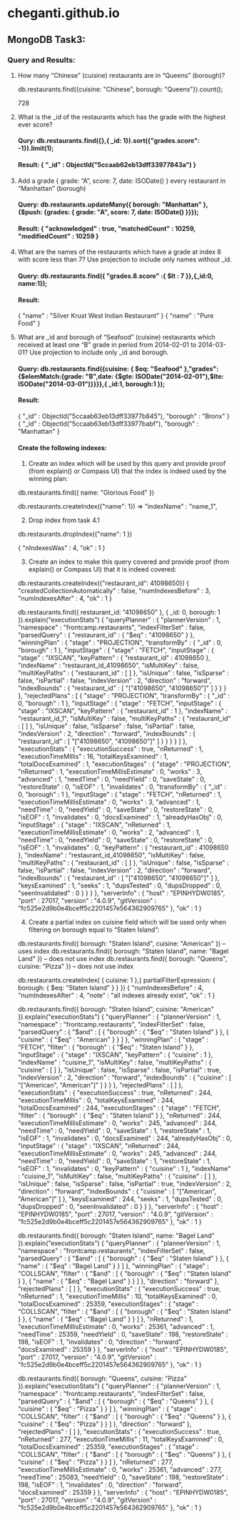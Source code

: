 # cheganti.github.io
## MongoDB Task3:

### Query and Results:

1) How many “Chinese” (cuisine) restaurants are in “Queens” (borough)?

	db.restaurants.find({cuisine: "Chinese", borough: "Queens"}).count();
  
	728
  
  
2) What is the _id of the restaurants which has the grade with the highest ever score?

   #### Qury: db.restaurants.find({},{ _id: 1}).sort({"grades.score": -1}).limit(1);
   #### Result: { "_id" : ObjectId("5ccaab62eb13dff33977843a") }
    
3) Add a grade { grade: “A”, score: 7, date: ISODate() } every restaurant in “Manhattan” (borough)

	#### Query: db.restaurants.updateMany({ borough: "Manhattan" },{$push: {grades: { grade: "A", score: 7, date: ISODate()  }}});
	#### Result: { "acknowledged" : true, "matchedCount" : 10259, "modifiedCount" : 10259 }
  
4) What are the names of the restaurants which have a grade at index 8 with score less than 7? Use projection to include only names without _id.

	#### Query: db.restaurants.find({ "grades.8.score" :{ $lt : 7 }},{_id:0, name:1});
	#### Result: 
	{ "name" : "Silver Krust West Indian Restaurant" }
	{ "name" : "Pure Food" }

5) What are _id and borough of “Seafood” (cuisine) restaurants which received at least one “B” grade in period
from 2014-02-01 to 2014-03-01? Use projection to include only _id and borough.

	#### Query: db.restaurants.find({cuisine: { $eq: "Seafood" },"grades":{$elemMatch:{grade: "B",date: {$gte: ISODate("2014-02-01"),$lte: ISODate("2014-03-01")}}}},{ _id:1, borough:1 });
	#### Result:
	{ "_id" : ObjectId("5ccaab63eb13dff33977b845"), "borough" : "Bronx" }
	{ "_id" : ObjectId("5ccaab63eb13dff33977babf"), "borough" : "Manhattan" }
	
	#### Create the following indexes:
	
	1) Create an index which will be used by this query and provide proof (from explain() or Compass UI) that the index is indeed used by the winning plan:
	
	db.restaurants.find({ name: "Glorious Food" })
	
	db.restaurants.createIndex({"name": 1}) => "indexName" : "name_1",
	
	2) Drop index from task 4.1
	
	db.restaurants.dropIndex({"name": 1 })
	
	{ "nIndexesWas" : 4, "ok" : 1 }
	
	3) Create an index to make this query covered and provide proof (from explain() or Compass UI) that it is
	indeed covered:
	
	db.restaurants.createIndex({"restaurant_id": 41098650})
	{
        "createdCollectionAutomatically" : false,
        "numIndexesBefore" : 3,
        "numIndexesAfter" : 4,
        "ok" : 1
	}
	
	 db.restaurants.find({ restaurant_id: "41098650" }, { _id: 0, borough: 1 }).explain("executionStats")
	{
        	"queryPlanner" : {
                "plannerVersion" : 1,
                "namespace" : "frontcamp.restaurants",
                "indexFilterSet" : false,
                "parsedQuery" : {
                        "restaurant_id" : {
                                "$eq" : "41098650"
                        }
                },
                "winningPlan" : {
                        "stage" : "PROJECTION",
                        "transformBy" : {
                                "_id" : 0,
                                "borough" : 1
                        },
                        "inputStage" : {
                                "stage" : "FETCH",
                                "inputStage" : {
                                        "stage" : "IXSCAN",
                                        "keyPattern" : {
                                                "restaurant_id" : 41098650
                                        },
                                        "indexName" : "restaurant_id_41098650",
                                        "isMultiKey" : false,
                                        "multiKeyPaths" : {
                                                "restaurant_id" : [ ]
                                        },
                                        "isUnique" : false,
                                        "isSparse" : false,
                                        "isPartial" : false,
                                        "indexVersion" : 2,
                                        "direction" : "forward",
                                        "indexBounds" : {
                                                "restaurant_id" : [
                                                        "[\"41098650\", \"41098650\"]"
                                                ]
                                        }
                                }
                        }
                },
                "rejectedPlans" : [
                        {
                                "stage" : "PROJECTION",
                                "transformBy" : {
                                        "_id" : 0,
                                        "borough" : 1
                                },
                                "inputStage" : {
                                        "stage" : "FETCH",
                                        "inputStage" : {
                                                "stage" : "IXSCAN",
                                                "keyPattern" : {
                                                        "restaurant_id" : 1
                                                },
                                                "indexName" : "restaurant_id_1",
                                                "isMultiKey" : false,
                                                "multiKeyPaths" : {
                                                        "restaurant_id" : [ ]
                                                },
                                                "isUnique" : false,
                                                "isSparse" : false,
                                                "isPartial" : false,
                                                "indexVersion" : 2,
                                                "direction" : "forward",
                                                "indexBounds" : {
                                                        "restaurant_id" : [
                                                                "[\"41098650\", \"41098650\"]"
                                                        ]
                                                }
                                        }
                                }
                        }
                ]
        },
        "executionStats" : {
                "executionSuccess" : true,
                "nReturned" : 1,
                "executionTimeMillis" : 16,
                "totalKeysExamined" : 1,
                "totalDocsExamined" : 1,
                "executionStages" : {
                        "stage" : "PROJECTION",
                        "nReturned" : 1,
                        "executionTimeMillisEstimate" : 0,
                        "works" : 3,
                        "advanced" : 1,
                        "needTime" : 0,
                        "needYield" : 0,
                        "saveState" : 0,
                        "restoreState" : 0,
                        "isEOF" : 1,
                        "invalidates" : 0,
                        "transformBy" : {
                                "_id" : 0,
                                "borough" : 1
                        },
                        "inputStage" : {
                                "stage" : "FETCH",
                                "nReturned" : 1,
                                "executionTimeMillisEstimate" : 0,
                                "works" : 3,
                                "advanced" : 1,
                                "needTime" : 0,
                                "needYield" : 0,
                                "saveState" : 0,
                                "restoreState" : 0,
                                "isEOF" : 1,
                                "invalidates" : 0,
                                "docsExamined" : 1,
                                "alreadyHasObj" : 0,
                                "inputStage" : {
                                        "stage" : "IXSCAN",
                                        "nReturned" : 1,
                                        "executionTimeMillisEstimate" : 0,
                                        "works" : 2,
                                        "advanced" : 1,
                                        "needTime" : 0,
                                        "needYield" : 0,
                                        "saveState" : 0,
                                        "restoreState" : 0,
                                        "isEOF" : 1,
                                        "invalidates" : 0,
                                        "keyPattern" : {
                                                "restaurant_id" : 41098650
                                        },
                                        "indexName" : "restaurant_id_41098650",
                                        "isMultiKey" : false,
                                        "multiKeyPaths" : {
                                                "restaurant_id" : [ ]
                                        },
                                        "isUnique" : false,
                                        "isSparse" : false,
                                        "isPartial" : false,
                                        "indexVersion" : 2,
                                        "direction" : "forward",
                                        "indexBounds" : {
                                                "restaurant_id" : [
                                                        "[\"41098650\", \"41098650\"]"
                                                ]
                                        },
                                        "keysExamined" : 1,
                                        "seeks" : 1,
                                        "dupsTested" : 0,
                                        "dupsDropped" : 0,
                                        "seenInvalidated" : 0
                                }
                        }
                }
        },
        "serverInfo" : {
                "host" : "EPINHYDW0185",
                "port" : 27017,
                "version" : "4.0.9",
                "gitVersion" : "fc525e2d9b0e4bceff5c2201457e564362909765"
        },
        "ok" : 1
	}
	
	4) Create a partial index on cuisine field which will be used only when filtering on borough equal to “Staten
	Island”:
	
	db.restaurants.find({ borough: "Staten Island", cuisine: "American" }) – uses index
	db.restaurants.find({ borough: "Staten Island", name: "Bagel Land" }) – does not use index
	db.restaurants.find({ borough: "Queens", cuisine: "Pizza" }) – does not use index
	
	db.restaurants.createIndex( { cuisine: 1 },{ partialFilterExpression: { borough: { $eq:  "Staten Island" } } })
	{
        "numIndexesBefore" : 4,
        "numIndexesAfter" : 4,
        "note" : "all indexes already exist",
        "ok" : 1
	}
	
	db.restaurants.find({ borough: "Staten Island", cuisine: "American" }).explain("executionStats")
		{
        "queryPlanner" : {
                "plannerVersion" : 1,
                "namespace" : "frontcamp.restaurants",
                "indexFilterSet" : false,
                "parsedQuery" : {
                        "$and" : [
                                {
                                        "borough" : {
                                                "$eq" : "Staten Island"
                                        }
                                },
                                {
                                        "cuisine" : {
                                                "$eq" : "American"
                                        }
                                }
                        ]
                },
                "winningPlan" : {
                        "stage" : "FETCH",
                        "filter" : {
                                "borough" : {
                                        "$eq" : "Staten Island"
                                }
                        },
                        "inputStage" : {
                                "stage" : "IXSCAN",
                                "keyPattern" : {
                                        "cuisine" : 1
                                },
                                "indexName" : "cuisine_1",
                                "isMultiKey" : false,
                                "multiKeyPaths" : {
                                        "cuisine" : [ ]
                                },
                                "isUnique" : false,
                                "isSparse" : false,
                                "isPartial" : true,
                                "indexVersion" : 2,
                                "direction" : "forward",
                                "indexBounds" : {
                                        "cuisine" : [
                                                "[\"American\", \"American\"]"
                                        ]
                                }
                        }
                },
                "rejectedPlans" : [ ]
        },
        "executionStats" : {
                "executionSuccess" : true,
                "nReturned" : 244,
                "executionTimeMillis" : 0,
                "totalKeysExamined" : 244,
                "totalDocsExamined" : 244,
                "executionStages" : {
                        "stage" : "FETCH",
                        "filter" : {
                                "borough" : {
                                        "$eq" : "Staten Island"
                                }
                        },
                        "nReturned" : 244,
                        "executionTimeMillisEstimate" : 0,
                        "works" : 245,
                        "advanced" : 244,
                        "needTime" : 0,
                        "needYield" : 0,
                        "saveState" : 1,
                        "restoreState" : 1,
                        "isEOF" : 1,
                        "invalidates" : 0,
                        "docsExamined" : 244,
                        "alreadyHasObj" : 0,
                        "inputStage" : {
                                "stage" : "IXSCAN",
                                "nReturned" : 244,
                                "executionTimeMillisEstimate" : 0,
                                "works" : 245,
                                "advanced" : 244,
                                "needTime" : 0,
                                "needYield" : 0,
                                "saveState" : 1,
                                "restoreState" : 1,
                                "isEOF" : 1,
                                "invalidates" : 0,
                                "keyPattern" : {
                                        "cuisine" : 1
                                },
                                "indexName" : "cuisine_1",
                                "isMultiKey" : false,
                                "multiKeyPaths" : {
                                        "cuisine" : [ ]
                                },
                                "isUnique" : false,
                                "isSparse" : false,
                                "isPartial" : true,
                                "indexVersion" : 2,
                                "direction" : "forward",
                                "indexBounds" : {
                                        "cuisine" : [
                                                "[\"American\", \"American\"]"
                                        ]
                                },
                                "keysExamined" : 244,
                                "seeks" : 1,
                                "dupsTested" : 0,
                                "dupsDropped" : 0,
                                "seenInvalidated" : 0
                        }
                }
        },
        "serverInfo" : {
                "host" : "EPINHYDW0185",
                "port" : 27017,
                "version" : "4.0.9",
                "gitVersion" : "fc525e2d9b0e4bceff5c2201457e564362909765"
        },
        "ok" : 1
	}
	
	db.restaurants.find({ borough: "Staten Island", name: "Bagel Land" }).explain("executionStats")
	{
        "queryPlanner" : {
                "plannerVersion" : 1,
                "namespace" : "frontcamp.restaurants",
                "indexFilterSet" : false,
                "parsedQuery" : {
                        "$and" : [
                                {
                                        "borough" : {
                                                "$eq" : "Staten Island"
                                        }
                                },
                                {
                                        "name" : {
                                                "$eq" : "Bagel Land"
                                        }
                                }
                        ]
                },
                "winningPlan" : {
                        "stage" : "COLLSCAN",
                        "filter" : {
                                "$and" : [
                                        {
                                                "borough" : {
                                                        "$eq" : "Staten Island"
                                                }
                                        },
                                        {
                                                "name" : {
                                                        "$eq" : "Bagel Land"
                                                }
                                        }
                                ]
                        },
                        "direction" : "forward"
                },
                "rejectedPlans" : [ ]
        },
        "executionStats" : {
                "executionSuccess" : true,
                "nReturned" : 1,
                "executionTimeMillis" : 10,
                "totalKeysExamined" : 0,
                "totalDocsExamined" : 25359,
                "executionStages" : {
                        "stage" : "COLLSCAN",
                        "filter" : {
                                "$and" : [
                                        {
                                                "borough" : {
                                                        "$eq" : "Staten Island"
                                                }
                                        },
                                        {
                                                "name" : {
                                                        "$eq" : "Bagel Land"
                                                }
                                        }
                                ]
                        },
                        "nReturned" : 1,
                        "executionTimeMillisEstimate" : 0,
                        "works" : 25361,
                        "advanced" : 1,
                        "needTime" : 25359,
                        "needYield" : 0,
                        "saveState" : 198,
                        "restoreState" : 198,
                        "isEOF" : 1,
                        "invalidates" : 0,
                        "direction" : "forward",
                        "docsExamined" : 25359
                }
        },
        "serverInfo" : {
                "host" : "EPINHYDW0185",
                "port" : 27017,
                "version" : "4.0.9",
                "gitVersion" : "fc525e2d9b0e4bceff5c2201457e564362909765"
        },
        "ok" : 1
	}
	
	db.restaurants.find({ borough: "Queens", cuisine: "Pizza" }).explain("executionStats")
	{
        "queryPlanner" : {
                "plannerVersion" : 1,
                "namespace" : "frontcamp.restaurants",
                "indexFilterSet" : false,
                "parsedQuery" : {
                        "$and" : [
                                {
                                        "borough" : {
                                                "$eq" : "Queens"
                                        }
                                },
                                {
                                        "cuisine" : {
                                                "$eq" : "Pizza"
                                        }
                                }
                        ]
                },
                "winningPlan" : {
                        "stage" : "COLLSCAN",
                        "filter" : {
                                "$and" : [
                                        {
                                                "borough" : {
                                                        "$eq" : "Queens"
                                                }
                                        },
                                        {
                                                "cuisine" : {
                                                        "$eq" : "Pizza"
                                                }
                                        }
                                ]
                        },
                        "direction" : "forward"
                },
                "rejectedPlans" : [ ]
        },
        "executionStats" : {
                "executionSuccess" : true,
                "nReturned" : 277,
                "executionTimeMillis" : 11,
                "totalKeysExamined" : 0,
                "totalDocsExamined" : 25359,
                "executionStages" : {
                        "stage" : "COLLSCAN",
                        "filter" : {
                                "$and" : [
                                        {
                                                "borough" : {
                                                        "$eq" : "Queens"
                                                }
                                        },
                                        {
                                                "cuisine" : {
                                                        "$eq" : "Pizza"
                                                }
                                        }
                                ]
                        },
                        "nReturned" : 277,
                        "executionTimeMillisEstimate" : 0,
                        "works" : 25361,
                        "advanced" : 277,
                        "needTime" : 25083,
                        "needYield" : 0,
                        "saveState" : 198,
                        "restoreState" : 198,
                        "isEOF" : 1,
                        "invalidates" : 0,
                        "direction" : "forward",
                        "docsExamined" : 25359
                }
        },
        "serverInfo" : {
                "host" : "EPINHYDW0185",
                "port" : 27017,
                "version" : "4.0.9",
                "gitVersion" : "fc525e2d9b0e4bceff5c2201457e564362909765"
        },
        "ok" : 1
	}

